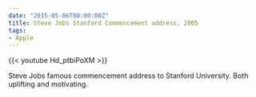 ```yaml
---
date: "2015-05-06T00:00:00Z"
title: Steve Jobs Stanford Commencement address, 2005
tags:
- Apple
---
```


{{< youtube Hd_ptbiPoXM >}}

Steve Jobs famous commencement address to Stanford University. Both uplifting and motivating.